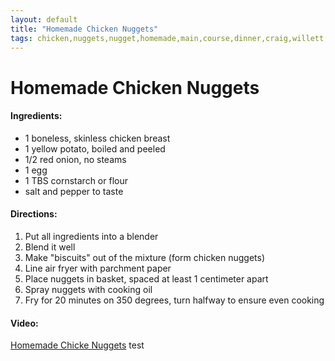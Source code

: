 ```yaml
---
layout: default
title: "Homemade Chicken Nuggets"
tags: chicken,nuggets,nugget,homemade,main,course,dinner,craig,willett,kristen,robert,marchionne
---
```

# Homemade Chicken Nuggets

#### Ingredients:
- 1 boneless, skinless chicken breast
- 1 yellow potato, boiled and peeled
- 1/2 red onion, no steams
- 1 egg
- 1 TBS cornstarch or flour
- salt and pepper to taste

#### Directions:
1. Put all ingredients into a blender
2. Blend it well
3. Make "biscuits" out of the mixture (form chicken nuggets)
4. Line air fryer with parchment paper
5. Place nuggets in basket, spaced at least 1 centimeter apart
6. Spray nuggets with cooking oil
7. Fry for 20 minutes on 350 degrees, turn halfway to ensure even cooking

#### Video:
[Homemade Chicke Nuggets](https://www.facebook.com/reel/713925660507550?mibextid=9drbnH&s=yWDuG2&fs=e)
test

